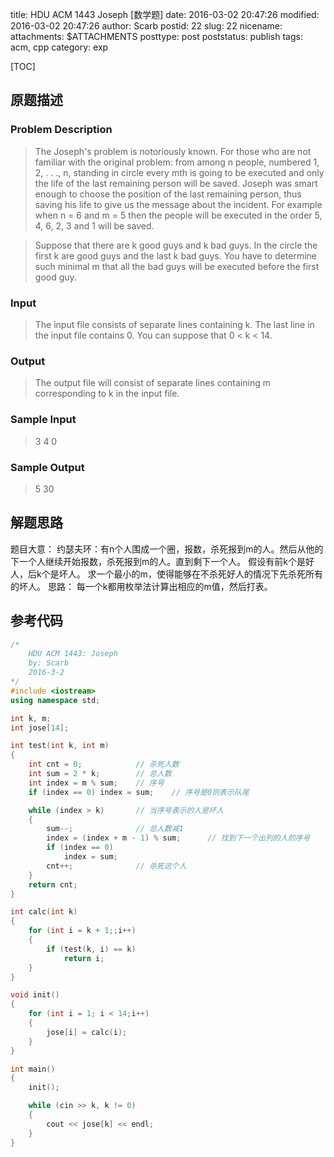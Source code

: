 title: HDU ACM 1443 Joseph [数学题] 
date: 2016-03-02 20:47:26
modified: 2016-03-02 20:47:26
author: Scarb
postid: 22
slug: 22
nicename: 
attachments: $ATTACHMENTS
posttype: post
poststatus: publish
tags: acm, cpp
category: exp

[TOC]

## 原题描述

### Problem Description

>The Joseph's problem is notoriously known. For those who are not familiar with the original problem: from among n people, numbered 1, 2, . . ., n, standing in circle every mth is going to be executed and only the life of the last remaining person will be saved. Joseph was smart enough to choose the position of the last remaining person, thus saving his life to give us the message about the incident. For example when n = 6 and m = 5 then the people will be executed in the order 5, 4, 6, 2, 3 and 1 will be saved.

>Suppose that there are k good guys and k bad guys. In the circle the first k are good guys and the last k bad guys. You have to determine such minimal m that all the bad guys will be executed before the first good guy. 
 

### Input

>The input file consists of separate lines containing k. The last line in the input file contains 0. You can suppose that 0 < k < 14. 
 

### Output

>The output file will consist of separate lines containing m corresponding to k in the input file. 
 

### Sample Input
>3
4
0
 

### Sample Output

>5
30

## 解题思路

题目大意：
约瑟夫环：有n个人围成一个圈，报数，杀死报到m的人。然后从他的下一个人继续开始报数，杀死报到m的人。直到剩下一个人。
假设有前k个是好人，后k个是坏人。
求一个最小的m，使得能够在不杀死好人的情况下先杀死所有的坏人。
思路：
每一个k都用枚举法计算出相应的m值，然后打表。

## 参考代码

```C++
/*
	HDU ACM 1443: Joseph
	by: Scarb
	2016-3-2
*/
#include <iostream>
using namespace std;

int k, m;
int jose[14];

int test(int k, int m)
{
	int cnt = 0;			// 杀死人数
	int sum = 2 * k;		// 总人数
	int index = m % sum;	// 序号
	if (index == 0) index = sum;	// 序号是0则表示队尾

	while (index > k)		// 当序号表示的人是坏人
	{
		sum--;				// 总人数减1
		index = (index + m - 1) % sum;		// 找到下一个出列的人的序号
		if (index == 0)
			index = sum;
		cnt++;				// 杀死这个人
	}
	return cnt;
}

int calc(int k)
{
	for (int i = k + 1;;i++)
	{
		if (test(k, i) == k)
			return i;
	}
}

void init()
{
	for (int i = 1; i < 14;i++)
	{
		jose[i] = calc(i);
	}
}

int main()
{
	init();

	while (cin >> k, k != 0)
	{
		cout << jose[k] << endl;
	}
}
```